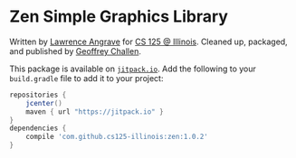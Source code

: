 # Zen Simple Graphics Library

Written by [Lawrence Angrave](https://cs.illinois.edu/directory/profile/angrave)
for [CS 125 @ Illinois](https://cs125.cs.illinois.edu). Cleaned up, packaged,
and published by [Geoffrey Challen](http://bluegroup.systems/people/gwa).

This package is available on [`jitpack.io`](https://jitpack.io). Add the
following to your `build.gradle` file to add it to your project:

```groovy
repositories {
    jcenter()
    maven { url "https://jitpack.io" }
}
dependencies {
    compile 'com.github.cs125-illinois:zen:1.0.2'
}
```
